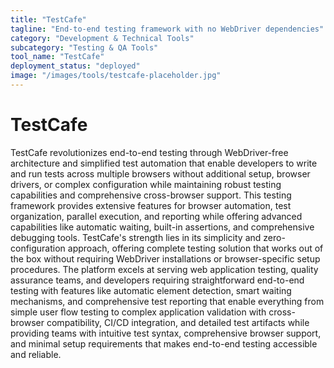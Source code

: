 ```yaml
---
title: "TestCafe"
tagline: "End-to-end testing framework with no WebDriver dependencies"
category: "Development & Technical Tools"
subcategory: "Testing & QA Tools"
tool_name: "TestCafe"
deployment_status: "deployed"
image: "/images/tools/testcafe-placeholder.jpg"
---
```


# TestCafe

TestCafe revolutionizes end-to-end testing through WebDriver-free architecture and simplified test automation that enable developers to write and run tests across multiple browsers without additional setup, browser drivers, or complex configuration while maintaining robust testing capabilities and comprehensive cross-browser support. This testing framework provides extensive features for browser automation, test organization, parallel execution, and reporting while offering advanced capabilities like automatic waiting, built-in assertions, and comprehensive debugging tools. TestCafe's strength lies in its simplicity and zero-configuration approach, offering complete testing solution that works out of the box without requiring WebDriver installations or browser-specific setup procedures. The platform excels at serving web application testing, quality assurance teams, and developers requiring straightforward end-to-end testing with features like automatic element detection, smart waiting mechanisms, and comprehensive test reporting that enable everything from simple user flow testing to complex application validation with cross-browser compatibility, CI/CD integration, and detailed test artifacts while providing teams with intuitive test syntax, comprehensive browser support, and minimal setup requirements that makes end-to-end testing accessible and reliable.